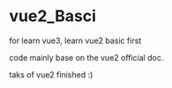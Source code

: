 # vue2_Basci
for learn vue3, learn vue2 basic first

code mainly base on the vue2 official doc.

taks of vue2 finished :)
